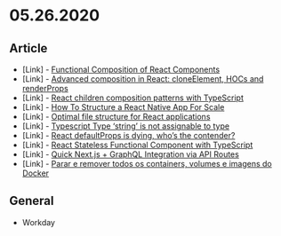 # 05.26.2020

## Article

- \[Link\] - [Functional Composition of React Components](https://medium.com/@mjewell/functional-composition-of-react-components-527f6930a42)
- \[Link\] - [Advanced composition in React: cloneElement, HOCs and renderProps](https://medium.com/trabe/advanced-composition-in-react-cloneelement-hocs-and-renderprops-a20971aec50e)
- \[Link\] - [React children composition patterns with TypeScript](https://medium.com/@martin_hotell/react-children-composition-patterns-with-typescript-56dfc8923c64)
- \[Link\] - [How To Structure a React Native App For Scale](https://medium.com/the-andela-way/how-to-structure-a-react-native-app-for-scale-a29194cd33fc)
- \[Link\] - [Optimal file structure for React applications](https://medium.com/@Charles_Stover/optimal-file-structure-for-react-applications-f3e35ad0a145)
- \[Link\] - [Typescript Type ‘string’ is not assignable to type](https://medium.com/codespace69/typescript-type-string-is-not-assignable-to-type-f2fc05e7a913)
- \[Link\] - [React defaultProps is dying, who’s the contender?](https://medium.com/@matanbobi/react-defaultprops-is-dying-whos-the-contender-443c19d9e7f1)
- \[Link\] - [React Stateless Functional Component with TypeScript](https://medium.com/@ethan_ikt/react-stateless-functional-component-with-typescript-ce5043466011)
- \[Link\] - [Quick Next.js + GraphQL Integration via API Routes](https://spin.atomicobject.com/2020/03/29/next-js-graphql-api/)
- \[Link\] - [Parar e remover todos os containers, volumes e imagens do Docker](https://medium.com/@ycaroafonso/parar-e-remover-todos-os-containers-volumes-e-imagens-do-docker-e69afac237ed)

## General

- Workday
